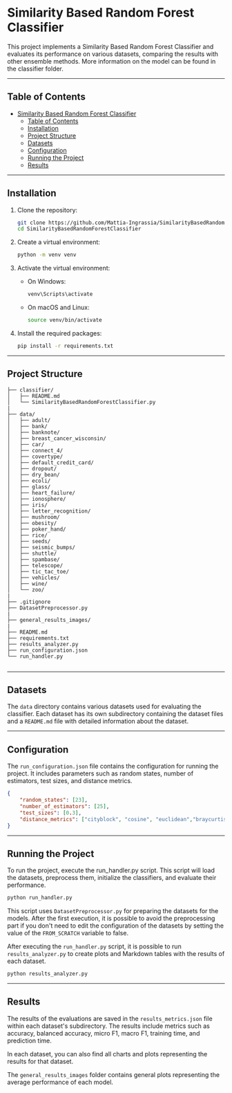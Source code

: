 # Similarity Based Random Forest Classifier

This project implements a Similarity Based Random Forest Classifier and evaluates its performance on various datasets, comparing the results with other ensemble methods.
More information on the model can be found in the classifier folder.

---

## Table of Contents
- [Similarity Based Random Forest Classifier](#similarity-based-random-forest-classifier)
  - [Table of Contents](#table-of-contents)
  - [Installation](#installation)
  - [Project Structure](#project-structure)
  - [Datasets](#datasets)
  - [Configuration](#configuration)
  - [Running the Project](#running-the-project)
  - [Results](#results)

---

## Installation

1. Clone the repository:
    ```sh
    git clone https://github.com/Mattia-Ingrassia/SimilarityBasedRandomForestClassifier.git
    cd SimilarityBasedRandomForestClassifier
    ```

2. Create a virtual environment:
    ```sh
    python -m venv venv
    ```

3. Activate the virtual environment:

   - On Windows:
        ```sh
        venv\Scripts\activate
        ```
    - On macOS and Linux:
        ```sh
        source venv/bin/activate
        ```

4. Install the required packages:
    ```sh
    pip install -r requirements.txt
    ```

---

## Project Structure

```
├── classifier/
│   ├── README.md
│   └── SimilarityBasedRandomForestClassifier.py
|
├── data/ 
│   ├── adult/ 
│   ├── bank/ 
│   ├── banknote/ 
│   ├── breast_cancer_wisconsin/ 
│   ├── car/ 
│   ├── connect_4/ 
│   ├── covertype/ 
│   ├── default_credit_card/ 
│   ├── dropout/ 
│   ├── dry_bean/ 
│   ├── ecoli/ 
│   ├── glass/ 
│   ├── heart_failure/ 
│   ├── ionosphere/ 
│   ├── iris/ 
│   ├── letter_recognition/
│   ├── mushroom/
│   ├── obesity/ 
│   ├── poker_hand/ 
│   ├── rice/
│   ├── seeds/
│   ├── seismic_bumps/
│   ├── shuttle/
│   ├── spambase/
│   ├── telescope/
│   ├── tic_tac_toe/
│   ├── vehicles/
│   ├── wine/ 
│   └── zoo/ 
|
├── .gitignore
├── DatasetPreprocessor.py 
|
├── general_results_images/
|
├── README.md
├── requirements.txt
├── results_analyzer.py
├── run_configuration.json 
└── run_handler.py
 

```

---

## Datasets

The `data` directory contains various datasets used for evaluating the classifier. Each dataset has its own subdirectory containing the dataset files and a `README.md` file with detailed information about the dataset.

---

## Configuration

The `run_configuration.json` file contains the configuration for running the project. It includes parameters such as random states, number of estimators, test sizes, and distance metrics.

```json
{   
    "random_states": [23],
    "number_of_estimators": [25],
    "test_sizes": [0.3],
    "distance_metrics": ["cityblock", "cosine", "euclidean","braycurtis", "canberra", "chebyshev", "correlation", "hamming"]
}

```

---

## Running the Project

To run the project, execute the run_handler.py script. This script will load the datasets, preprocess them, initialize the classifiers, and evaluate their performance.


```bash
python run_handler.py
```

This script uses ```DatasetPreprocessor.py``` for preparing the datasets for the models.
After the first execution, it is possible to avoid the preprocessing part if you don't need to edit the configuration of the datasets by setting the value of the ```FROM_SCRATCH``` variable to false.

After executing the ```run_handler.py``` script, it is possible to run ```results_analyzer.py``` to create plots and Markdown tables with the results of each dataset.

```bash
python results_analyzer.py
```

---

## Results

The results of the evaluations are saved in the ```results_metrics.json``` file within each dataset's subdirectory.
The results include metrics such as accuracy, balanced accuracy, micro F1, macro F1, training time, and prediction time.

In each dataset, you can also find all charts and plots representing the results for that dataset.

The ```general_results_images``` folder contains general plots representing the average performance of each model.


